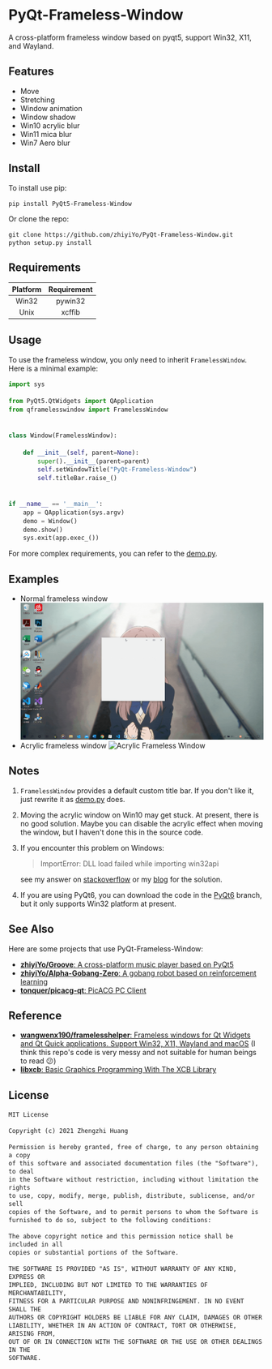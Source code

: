 # PyQt-Frameless-Window
A cross-platform frameless window based on pyqt5, support Win32, X11, and Wayland.

## Features
* Move
* Stretching
* Window animation
* Window shadow
* Win10 acrylic blur
* Win11 mica blur
* Win7 Aero blur

## Install
To install use pip:
```shell
pip install PyQt5-Frameless-Window
```
Or clone the repo:
```shell
git clone https://github.com/zhiyiYo/PyQt-Frameless-Window.git
python setup.py install
```

## Requirements

| Platform | Requirement |
| :------: | :---------: |
|  Win32   |   pywin32   |
|   Unix   |   xcffib    |


## Usage
To use the frameless window, you only need to inherit `FramelessWindow`. Here is a minimal example:
```python
import sys

from PyQt5.QtWidgets import QApplication
from qframelesswindow import FramelessWindow


class Window(FramelessWindow):

    def __init__(self, parent=None):
        super().__init__(parent=parent)
        self.setWindowTitle("PyQt-Frameless-Window")
        self.titleBar.raise_()


if __name__ == '__main__':
    app = QApplication(sys.argv)
    demo = Window()
    demo.show()
    sys.exit(app.exec_())
```
For more complex requirements, you can refer to the [demo.py](./demo.py).

## Examples
* Normal frameless window
![Normal Frameless Window](screenshot/normal_frameless_window.gif)
* Acrylic frameless window
![Acrylic Frameless Window](screenshot/Acrylic_window.gif)



## Notes
1. `FramelessWindow` provides a default custom title bar. If you don't like it, just rewrite it as [demo.py](./demo.py) does.

2. Moving the acrylic window on Win10 may get stuck. At present, there is no good solution. Maybe you can disable the acrylic effect when moving the window, but I haven't done this in the source code.

3. If you encounter this problem on Windows:
   > ImportError: DLL load failed while importing win32api

   see my answer on [stackoverflow](https://stackoverflow.com/questions/58612306/how-to-fix-importerror-dll-load-failed-while-importing-win32api/72488468#72488468) or my [blog](https://www.cnblogs.com/zhiyiYo/p/16340429.html) for the solution.

4. If you are using PyQt6, you can download the code in the [PyQt6](https://github.com/zhiyiYo/PyQt-Frameless-Window/tree/PyQt6) branch, but it only supports Win32 platform at present.

## See Also
Here are some projects that use PyQt-Frameless-Window:
* [**zhiyiYo/Groove**: A cross-platform music player based on PyQt5](https://github.com/zhiyiYo/Groove)
* [**zhiyiYo/Alpha-Gobang-Zero**: A gobang robot based on reinforcement learning](https://github.com/zhiyiYo/Alpha-Gobang-Zero)
* [**tonquer/picacg-qt**: PicACG PC Client ](https://github.com/tonquer/picacg-qt)

## Reference
* [**wangwenx190/framelesshelper**: Frameless windows for Qt Widgets and Qt Quick applications. Support Win32, X11, Wayland and macOS](https://github.com/wangwenx190/framelesshelper) (I think this repo's code is very messy and not suitable for human beings to read 😕)
* [**libxcb**: Basic Graphics Programming With The XCB Library](https://github.com/zhaiyuhan/HAODA)

## License
```
MIT License

Copyright (c) 2021 Zhengzhi Huang

Permission is hereby granted, free of charge, to any person obtaining a copy
of this software and associated documentation files (the "Software"), to deal
in the Software without restriction, including without limitation the rights
to use, copy, modify, merge, publish, distribute, sublicense, and/or sell
copies of the Software, and to permit persons to whom the Software is
furnished to do so, subject to the following conditions:

The above copyright notice and this permission notice shall be included in all
copies or substantial portions of the Software.

THE SOFTWARE IS PROVIDED "AS IS", WITHOUT WARRANTY OF ANY KIND, EXPRESS OR
IMPLIED, INCLUDING BUT NOT LIMITED TO THE WARRANTIES OF MERCHANTABILITY,
FITNESS FOR A PARTICULAR PURPOSE AND NONINFRINGEMENT. IN NO EVENT SHALL THE
AUTHORS OR COPYRIGHT HOLDERS BE LIABLE FOR ANY CLAIM, DAMAGES OR OTHER
LIABILITY, WHETHER IN AN ACTION OF CONTRACT, TORT OR OTHERWISE, ARISING FROM,
OUT OF OR IN CONNECTION WITH THE SOFTWARE OR THE USE OR OTHER DEALINGS IN THE
SOFTWARE.
```
